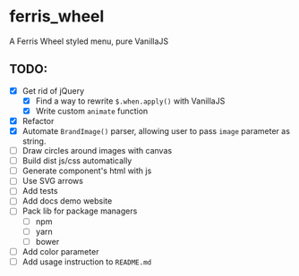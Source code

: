 # ferris_wheel
A Ferris Wheel styled menu, pure VanillaJS

## TODO:
- [x] Get rid of jQuery
    - [x] Find a way to rewrite `$.when.apply()` with VanillaJS
    - [x] Write custom `animate` function 
- [x] Refactor
- [x] Automate `BrandImage()` parser, allowing user to pass `image` parameter as string.
- [ ] Draw circles around images with canvas
- [ ] Build dist js/css automatically
- [ ] Generate component's html with js
- [ ] Use SVG arrows
- [ ] Add tests
- [ ] Add docs demo website
- [ ] Pack lib for package managers
    - [ ] npm
    - [ ] yarn
    - [ ] bower
- [ ] Add color parameter
- [ ] Add usage instruction to `README.md`